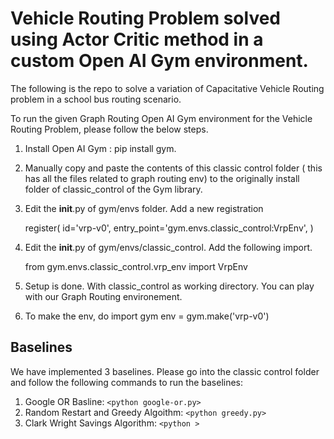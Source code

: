 # Vehicle Routing Problem solved using Actor Critic method in a custom Open AI Gym environment.

The following is the repo to solve a variation of Capacitative Vehicle Routing problem in a school bus routing scenario.


To run the given Graph Routing Open AI Gym environment for the Vehicle Routing Problem, please follow the below steps.

1. Install Open AI Gym : pip install gym.

2. Manually copy and paste the contents of this classic control folder ( this has all the files related to graph routing env) to the originally
   install folder of classic_control of the Gym library.

3. Edit the __init__.py of gym/envs folder.
   Add a new registration
   
   register(
    id='vrp-v0',
    entry_point='gym.envs.classic_control:VrpEnv',
    )
 
 4. Edit the __init__.py of gym/envs/classic_control.
    Add the following import.
    
    from gym.envs.classic_control.vrp_env import VrpEnv
    
 5. Setup is done. With classic_control as working directory. You can play with our Graph Routing environement.
     
 6. To make the env, do
    import gym
    env = gym.make('vrp-v0')
## Baselines
We have implemented 3 baselines. Please go into the classic control folder and follow the following commands to run the baselines:

1. Google OR Basline: `<python google-or.py>`
2. Random Restart and Greedy Algoithm: `<python greedy.py>`
3. Clark Wright Savings Algorithm: `<python >`
